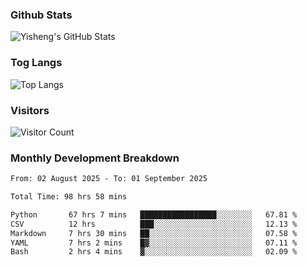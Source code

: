 ### Github Stats
![Yisheng's GitHub Stats](https://github-readme-stats-9qabuvhk1-gongyisheng.vercel.app/api?username=gongyisheng&count_private=true&show_icons=true)
### Tog Langs
![Top Langs](https://github-readme-stats-9qabuvhk1-gongyisheng.vercel.app/api/top-langs/?username=gongyisheng&layout=compact)
### Visitors
![Visitor Count](https://profile-counter.glitch.me/gongyisheng/count.svg)
### Monthly Development Breakdown
<!--START_SECTION:waka-->

```txt
From: 02 August 2025 - To: 01 September 2025

Total Time: 98 hrs 58 mins

Python       67 hrs 7 mins   █████████████████░░░░░░░░   67.81 %
CSV          12 hrs          ███░░░░░░░░░░░░░░░░░░░░░░   12.13 %
Markdown     7 hrs 30 mins   ██░░░░░░░░░░░░░░░░░░░░░░░   07.58 %
YAML         7 hrs 2 mins    █▓░░░░░░░░░░░░░░░░░░░░░░░   07.11 %
Bash         2 hrs 4 mins    ▓░░░░░░░░░░░░░░░░░░░░░░░░   02.09 %
```

<!--END_SECTION:waka-->
